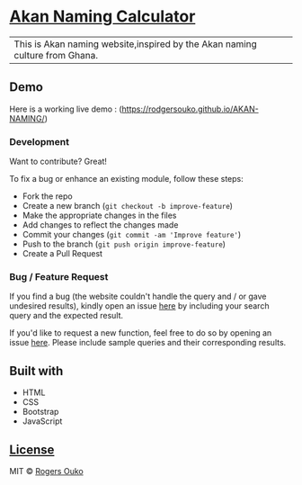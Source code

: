 # [Akan Naming Calculator](https://rodgersouko.github.io/AKAN-NAMING/)
<table>
<tr>
<td>
  This is Akan naming website,inspired by the Akan naming culture from Ghana.
</td>
</tr>
</table>


## Demo
Here is a working live demo :  (https://rodgersouko.github.io/AKAN-NAMING/)

### Development
Want to contribute? Great!

To fix a bug or enhance an existing module, follow these steps:

- Fork the repo
- Create a new branch (`git checkout -b improve-feature`)
- Make the appropriate changes in the files
- Add changes to reflect the changes made
- Commit your changes (`git commit -am 'Improve feature'`)
- Push to the branch (`git push origin improve-feature`)
- Create a Pull Request 

### Bug / Feature Request

If you find a bug (the website couldn't handle the query and / or gave undesired results), kindly open an issue [here](https://rodgersouko.github.io/AKAN-NAMING/) by including your search query and the expected result.

If you'd like to request a new function, feel free to do so by opening an issue [here](https://rodgersouko.github.io/AKAN-NAMING/). Please include sample queries and their corresponding results.


## Built with 

- HTML
- CSS
- Bootstrap
- JavaScript

## [License](https://rodgersouko.github.io/AKAN-NAMING/)

MIT © [Rogers Ouko](https://rodgersouko.github.io/AKAN-NAMING/)
